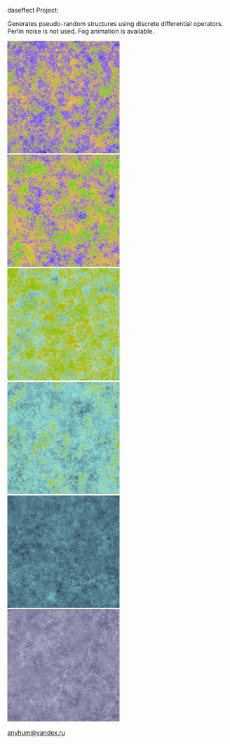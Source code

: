 daseffect Project:
<br>
<p>
  Generates pseudo-random structures using discrete differential operators.
  <br>
  Perlin noise is not used. Fog animation is available.
</p>

<p>
  <img src="Pictures/Landscape1.png" width="256" height="256">
  <img src="Pictures/Landscape2.png" width="256" height="256">
  <img src="Pictures/Landscape3.png" width="256" height="256">
  <img src="Pictures/Landscape4.png" width="256" height="256">
  <img src="Pictures/Fog1.png" width="256" height="256">
  <img src="Pictures/Fog2.png" width="256" height="256">
</p>

<p>
<!img src="Pictures/FogAnimation.gif" width="256" height="256">
</p>
  
anyhum@yandex.ru
